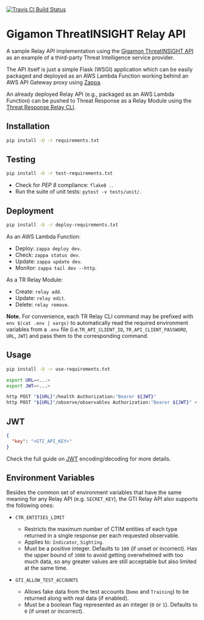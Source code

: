 [![Travis CI Build Status](https://travis-ci.com/CiscoSecurity/tr-05-gigamon-threatinsight.svg?branch=develop)](https://travis-ci.com/CiscoSecurity/tr-05-gigamon-threatinsight)

# Gigamon ThreatINSIGHT Relay API

A sample Relay API implementation using the
[Gigamon ThreatINSIGHT API](https://portal.icebrg.io/help/api)
as an example of a third-party Threat Intelligence service provider.

The API itself is just a simple Flask (WSGI) application which can be easily
packaged and deployed as an AWS Lambda Function working behind an AWS API
Gateway proxy using [Zappa](https://github.com/Miserlou/Zappa).

An already deployed Relay API (e.g., packaged as an AWS Lambda Function) can
be pushed to Threat Response as a Relay Module using the
[Threat Response Relay CLI](https://github.com/threatgrid/tr-lambda-relay).

## Installation

```bash
pip install -U -r requirements.txt
```

## Testing

```bash
pip install -U -r test-requirements.txt
```

- Check for *PEP 8* compliance: `flake8 .`.
- Run the suite of unit tests: `pytest -v tests/unit/`.

## Deployment

```bash
pip install -U -r deploy-requirements.txt
```

As an AWS Lambda Function:
- Deploy: `zappa deploy dev`.
- Check: `zappa status dev`.
- Update: `zappa update dev`.
- Monitor: `zappa tail dev --http`.

As a TR Relay Module:
- Create: `relay add`.
- Update: `relay edit`.
- Delete: `relay remove`.

**Note.** For convenience, each TR Relay CLI command may be prefixed with
`env $(cat .env | xargs)` to automatically read the required environment
variables from a `.env` file (i.e.`TR_API_CLIENT_ID`, `TR_API_CLIENT_PASSWORD`,
`URL`, `JWT`) and pass them to the corresponding command.

## Usage

```bash
pip install -U -r use-requirements.txt
```

```bash
export URL=<...>
export JWT=<...>

http POST "${URL}"/health Authorization:"Bearer ${JWT}"
http POST "${URL}"/observe/observables Authorization:"Bearer ${JWT}" < observables.json
```

## JWT

```json
{
  "key": "<GTI_API_KEY>"
}
```

Check the full guide on
[JWT](https://github.com/CiscoSecurity/tr-05-serverless-relay#jwt)
encoding/decoding for more details.

## Environment Variables

Besides the common set of environment variables that have the same meaning for
any Relay API (e.g. `SECRET_KEY`), the GTI Relay API also supports the
following ones:

- `CTR_ENTITIES_LIMIT`
  - Restricts the maximum number of CTIM entities of each type returned in a
  single response per each requested observable.
  - Applies to: `Indicator`, `Sighting`.
  - Must be a positive integer. Defaults to `100` (if unset or incorrect). Has
  the upper bound of `1000` to avoid getting overwhelmed with too much data, so
  any greater values are still acceptable but also limited at the same time.

- `GTI_ALLOW_TEST_ACCOUNTS`
  - Allows fake data from the test accounts (`Demo` and `Training`) to be
  returned along with real data (if enabled).
  - Must be a boolean flag represented as an integer (`0` or `1`). Defaults to
  `0` (if unset or incorrect).
